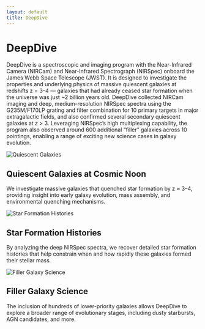 ```yaml
---
layout: default
title: DeepDive
---
```


# DeepDive

DeepDive is a spectroscopic and imaging program with the Near-Infrared Camera (NIRCam) and Near-Infrared Spectrograph (NIRSpec) onboard the James Webb Space Telescope (JWST). It is designed to investigate the properties and underlying physics of massive quiescent galaxies at redshifts z = 3–4 — galaxies that had already ceased star formation when the universe was just ~2 billion years old. DeepDive collected NIRCam imaging and deep, medium-resolution NIRSpec spectra using the G235M/F170LP grating and filter combination for 10 primary targets in major extragalactic fields, and also confirmed several secondary quiescent galaxies at z > 3. Leveraging NIRSpec’s high multiplexing capability, the program also observed around 600 additional “filler” galaxies across 10 pointings, enabling a range of exciting new science cases in galaxy evolution.

<div class="science-section">

  <div class="science-row">
    <img src="/images/website_sxds_27434.png" alt="Quiescent Galaxies">
    <div>
      <h2>Quiescent Galaxies at Cosmic Noon</h2>
      <p>We investigate massive galaxies that quenched star formation by z ≈ 3–4, providing insight into early galaxy evolution, mass assembly, and environmental quenching mechanisms.</p>
    </div>
  </div>

  <div class="science-row reverse">
    <img src="/images/science_topic2.jpg" alt="Star Formation Histories">
    <div>
      <h2>Star Formation Histories</h2>
      <p>By analyzing the deep NIRSpec spectra, we recover detailed star formation histories that help constrain when and how rapidly these galaxies formed their stellar mass.</p>
    </div>
  </div>

  <div class="science-row">
    <img src="/images/science_topic3.jpg" alt="Filler Galaxy Science">
    <div>
      <h2>Filler Galaxy Science</h2>
      <p>The inclusion of hundreds of lower-priority galaxies allows DeepDive to explore a broader range of evolutionary stages, including dusty starbursts, AGN candidates, and more.</p>
    </div>
  </div>

</div>
